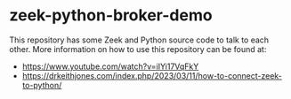 # zeek-python-broker-demo

This repository has some Zeek and Python source code to talk
to each other.  More information on how to use this 
repository can be found at:

- https://www.youtube.com/watch?v=iIYi17VqFkY
- https://drkeithjones.com/index.php/2023/03/11/how-to-connect-zeek-to-python/